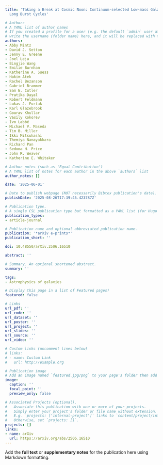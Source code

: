 ```yaml
---
title: 'Taking a Break at Cosmic Noon: Continuum-selected Low-mass Galaxies Require
  Long Burst Cycles'

# Authors
# A YAML list of author names
# If you created a profile for a user (e.g. the default `admin` user at `content/authors/admin/`), 
# write the username (folder name) here, and it will be replaced with their full name and linked to their profile.
authors:
- Abby Mintz
- David J. Setton
- Jenny E. Greene
- Joel Leja
- Bingjie Wang
- Emilie Burnham
- Katherine A. Suess
- Hakim Atek
- Rachel Bezanson
- Gabriel Brammer
- Sam E. Cutler
- Pratika Dayal
- Robert Feldmann
- Lukas J. Furtak
- Karl Glazebrook
- Gourav Khullar
- Vasily Kokorev
- Ivo Labbé
- Michael V. Maseda
- Tim B. Miller
- Ikki Mitsuhashi
- Themiya Nanayakkara
- Richard Pan
- Sedona H. Price
- John R. Weaver
- Katherine E. Whitaker

# Author notes (such as 'Equal Contribution')
# A YAML list of notes for each author in the above `authors` list
author_notes: []

date: '2025-06-01'

# Date to publish webpage (NOT necessarily Bibtex publication's date).
publishDate: '2025-08-26T17:39:45.423787Z'

# Publication type.
# A single CSL publication type but formatted as a YAML list (for Hugo requirements).
publication_types:
- article-journal

# Publication name and optional abbreviated publication name.
publication: '*arXiv e-prints*'
publication_short: ''

doi: 10.48550/arXiv.2506.16510

abstract: ''

# Summary. An optional shortened abstract.
summary: ''

tags:
- Astrophysics of galaxies

# Display this page in a list of Featured pages?
featured: false

# Links
url_pdf: ''
url_code: ''
url_dataset: ''
url_poster: ''
url_project: ''
url_slides: ''
url_source: ''
url_video: ''

# Custom links (uncomment lines below)
# links:
# - name: Custom Link
#   url: http://example.org

# Publication image
# Add an image named `featured.jpg/png` to your page's folder then add a caption below.
image:
  caption: ''
  focal_point: ''
  preview_only: false

# Associated Projects (optional).
#   Associate this publication with one or more of your projects.
#   Simply enter your project's folder or file name without extension.
#   E.g. `projects: ['internal-project']` links to `content/project/internal-project/index.md`.
#   Otherwise, set `projects: []`.
projects: []
links:
- name: arXiv
  url: https://arxiv.org/abs/2506.16510
---
```


Add the **full text** or **supplementary notes** for the publication here using Markdown formatting.
